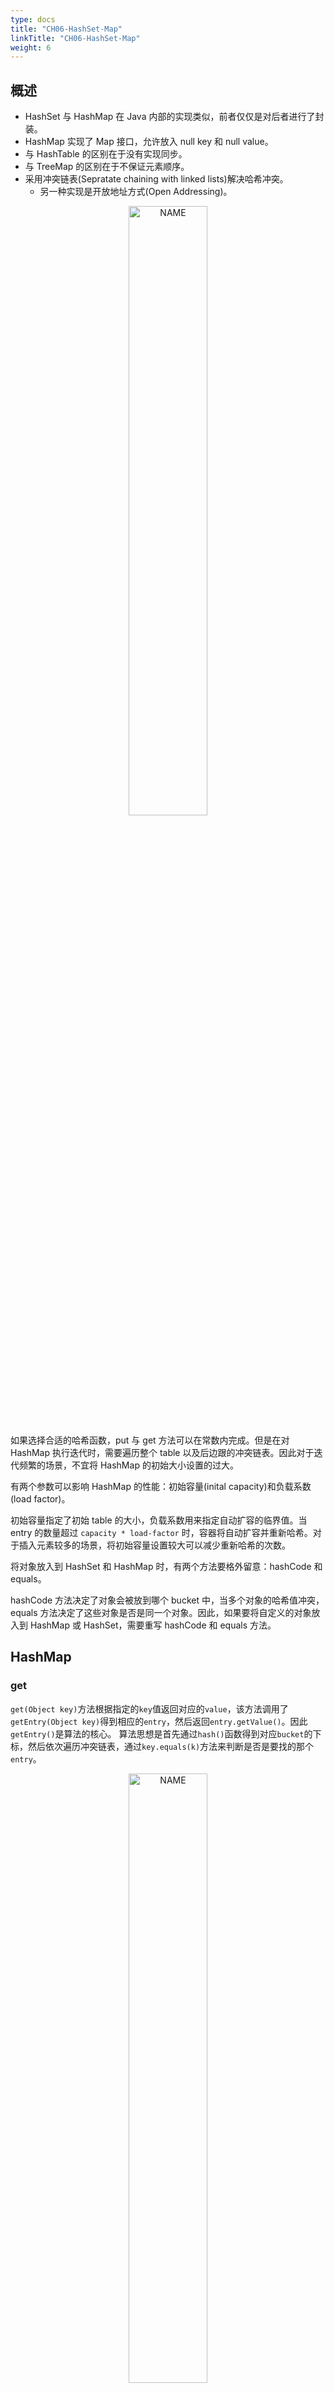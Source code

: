```yaml
---
type: docs
title: "CH06-HashSet-Map"
linkTitle: "CH06-HashSet-Map"
weight: 6
---
```


## 概述

- HashSet 与 HashMap 在 Java 内部的实现类似，前者仅仅是对后者进行了封装。
- HashMap 实现了 Map 接口，允许放入 null key 和 null value。
- 与 HashTable 的区别在于没有实现同步。
- 与 TreeMap 的区别在于不保证元素顺序。
- 采用冲突链表(Sepratate chaining with linked lists)解决哈希冲突。
  - 另一种实现是开放地址方式(Open Addressing)。

<div align="center"> <img src="https://infi-img.oss-cn-hangzhou.aliyuncs.com/img/20210418152835.png" style="display:block;width:50%;" alt="NAME" align=center /> </div>

如果选择合适的哈希函数，put 与 get 方法可以在常数内完成。但是在对 HashMap 执行迭代时，需要遍历整个 table 以及后边跟的冲突链表。因此对于迭代频繁的场景，不宜将 HashMap 的初始大小设置的过大。

有两个参数可以影响 HashMap 的性能：初始容量(inital capacity)和负载系数(load factor)。

初始容量指定了初始 table 的大小，负载系数用来指定自动扩容的临界值。当 entry 的数量超过 `capacity * load-factor` 时，容器将自动扩容并重新哈希。对于插入元素较多的场景，将初始容量设置较大可以减少重新哈希的次数。

将对象放入到 HashSet 和 HashMap 时，有两个方法要格外留意：hashCode 和 equals。

hashCode 方法决定了对象会被放到哪个 bucket 中，当多个对象的哈希值冲突，equals 方法决定了这些对象是否是同一个对象。因此，如果要将自定义的对象放入到 HashMap 或 HashSet，需要重写 hashCode 和 equals 方法。

## HashMap

### get

`get(Object key)`方法根据指定的`key`值返回对应的`value`，该方法调用了`getEntry(Object key)`得到相应的`entry`，然后返回`entry.getValue()`。因此`getEntry()`是算法的核心。 算法思想是首先通过`hash()`函数得到对应`bucket`的下标，然后依次遍历冲突链表，通过`key.equals(k)`方法来判断是否是要找的那个`entry`。

<div align="center"> <img src="https://infi-img.oss-cn-hangzhou.aliyuncs.com/img/20210418153601.png" style="display:block;width:50%;" alt="NAME" align=center /> </div>

上图中 `hash(k) & (table.length-1)` 等价于 `hash(k) % table.length`，原因是 HashMap 要求 `table.length` 均为 2 的指数，因此 `table.length -1` 就是二进制低位全是 1，跟 `hash(k)` 相与会将哈希值的高位全部抹掉，剩下的就是余数了。

```java
//getEntry()方法
final Entry<K,V> getEntry(Object key) {
	......
	int hash = (key == null) ? 0 : hash(key);
    for (Entry<K,V> e = table[hash&(table.length-1)];//得到冲突链表
         e != null; e = e.next) {//依次遍历冲突链表中的每个entry
        Object k;
        //依据equals()方法判断是否相等
        if (e.hash == hash &&
            ((k = e.key) == key || (key != null && key.equals(k))))
            return e;
    }
    return null;
}
```

### put

`put(K key, V value)`方法是将指定的`key, value`对添加到`map`里。该方法首先会对`map`做一次查找，看是否包含该元组，如果已经包含则直接返回，查找过程类似于`getEntry()`方法；如果没有找到，则会通过`addEntry(int hash, K key, V value, int bucketIndex)`方法插入新的`entry`，插入方式为**头插法**。

<div align="center"> <img src="https://infi-img.oss-cn-hangzhou.aliyuncs.com/img/20210418153949.png" style="display:block;width:50%;" alt="NAME" align=center /> </div>

```java
//addEntry()
void addEntry(int hash, K key, V value, int bucketIndex) {
    if ((size >= threshold) && (null != table[bucketIndex])) {
        resize(2 * table.length);//自动扩容，并重新哈希
        hash = (null != key) ? hash(key) : 0;
        bucketIndex = hash & (table.length-1);//hash%table.length
    }
    //在冲突链表头部插入新的entry
    Entry<K,V> e = table[bucketIndex];
    table[bucketIndex] = new Entry<>(hash, key, value, e);
    size++;
}
```

### remove

`remove(Object key)`的作用是删除`key`值对应的`entry`，该方法的具体逻辑是在`removeEntryForKey(Object key)`里实现的。`removeEntryForKey()`方法会首先找到`key`值对应的`entry`，然后删除该`entry`(修改链表的相应引用)。查找过程跟`getEntry()`过程类似。

<div align="center"> <img src="https://infi-img.oss-cn-hangzhou.aliyuncs.com/img/20210418154043.png" style="display:block;width:50%;" alt="NAME" align=center /> </div>

```java
//removeEntryForKey()
final Entry<K,V> removeEntryForKey(Object key) {
	......
	int hash = (key == null) ? 0 : hash(key);
    int i = indexFor(hash, table.length);//hash&(table.length-1)
    Entry<K,V> prev = table[i];//得到冲突链表
    Entry<K,V> e = prev;
    while (e != null) {//遍历冲突链表
        Entry<K,V> next = e.next;
        Object k;
        if (e.hash == hash &&
            ((k = e.key) == key || (key != null && key.equals(k)))) {//找到要删除的entry
            modCount++; size--;
            if (prev == e) table[i] = next;//删除的是冲突链表的第一个entry
            else prev.next = next;
            return e;
        }
        prev = e; e = next;
    }
    return e;
}
```

## HashSet

*HashSet*是对*HashMap*的简单包装，对*HashSet*的函数调用都会转换成合适的*HashMap*方法。

```java
//HashSet是对HashMap的简单包装
public class HashSet<E>
{
	......
  //HashSet里面有一个HashMap
	private transient HashMap<E,Object> map;
    // Dummy value to associate with an Object in the backing Map
    private static final Object PRESENT = new Object();
    public HashSet() {
        map = new HashMap<>();
    }
    ......
    public boolean add(E e) {//简单的方法转换
        return map.put(e, PRESENT)==null;
    }
    ......
}
```

